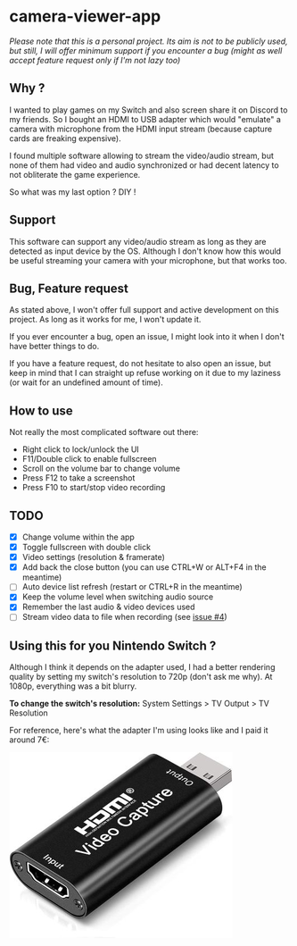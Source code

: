 # camera-viewer-app

*Please note that this is a personal project. Its aim is not to be publicly used, but still, I will offer minimum
support if you encounter a bug (might as well accept feature request only if I'm not lazy too)*

## Why ?

I wanted to play games on my Switch and also screen share it on Discord to my friends. So I bought an HDMI to USB
adapter which would "emulate" a camera with microphone from the HDMI input stream (because capture cards are freaking
expensive).

I found multiple software allowing to stream the video/audio stream, but none of them had video and audio synchronized
or had decent latency to not obliterate the game experience.

So what was my last option ? DIY !

## Support

This software can support any video/audio stream as long as they are detected as input device by the OS. Although I
don't know how this would be useful streaming your camera with your microphone, but that works too.

## Bug, Feature request

As stated above, I won't offer full support and active development on this project. As long as it works for me, I won't
update it.

If you ever encounter a bug, open an issue, I might look into it when I don't have better things to do.

If you have a feature request, do not hesitate to also open an issue, but keep in mind that I can straight up refuse
working on it due to my laziness (or wait for an undefined amount of time).

## How to use

Not really the most complicated software out there:

- Right click to lock/unlock the UI
- F11/Double click to enable fullscreen
- Scroll on the volume bar to change volume
- Press F12 to take a screenshot
- Press F10 to start/stop video recording

## TODO

- [x] Change volume within the app
- [x] Toggle fullscreen with double click
- [x] Video settings (resolution & framerate)
- [x] Add back the close button (you can use CTRL+W or ALT+F4 in the meantime)
- [ ] Auto device list refresh (restart or CTRL+R in the meantime)
- [x] Keep the volume level when switching audio source
- [x] Remember the last audio & video devices used
- [ ] Stream video data to file when recording (see [issue #4](https://github.com/alexpado/camera-viewer-app/issues/4))

## Using this for you Nintendo Switch ?

Although I think it depends on the adapter used, I had a better rendering quality by setting my switch's resolution to
720p (don't ask me why). At 1080p, everything was a bit blurry.

**To change the switch's resolution:** System Settings > TV Output > TV Resolution

For reference, here's what the adapter I'm using looks like and I paid it around 7€:

![HDMI to USB Adapter](repository/hdmi-usb.jpg)

